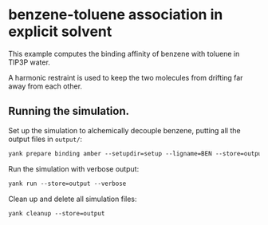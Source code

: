 # benzene-toluene association in explicit solvent

This example computes the binding affinity of benzene with toluene in TIP3P water.

A harmonic restraint is used to keep the two molecules from drifting far away from each other.

## Running the simulation.

Set up the simulation to alchemically decouple benzene, putting all the output files in `output/`:
```tcsh
yank prepare binding amber --setupdir=setup --ligname=BEN --store=output --iterations=1000 --restraints=harmonic --temperature="300*kelvin" --pressure=1*atmospheres --minimize --verbose
```

Run the simulation with verbose output:
```tcsh
yank run --store=output --verbose
```

Clean up and delete all simulation files:
```tcsh
yank cleanup --store=output
```

